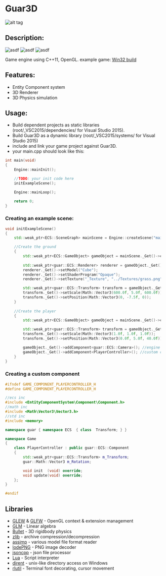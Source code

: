 # Guar3D
![alt tag](http://jfcameron.github.io/Github/Guar3D/Build_Image.png "")

## Description:
![asdf](https://img.shields.io/badge/development%20status-closed-lightgrey.svg)
![asdf](https://img.shields.io/badge/platforms-win32-lightgrey.svg)
![asdf](https://img.shields.io/badge/license-Unlicense-green.svg)

Game engine using C++11, OpenGL.
example game: [Win32 build](http://jfcameron.github.io/Github/Guar3D/Win32_build.7z) 

## Features:
* Entity Component system
* 3D Renderer
* 3D Physics simulation

## Usage:
 * Build dependent projects as static libraries (root/_VSC2015/dependencies/ for Visual Studio 2015).
 * Build Guar3D as a dynamic library (root/_VSC2015/systems/ for Visual Studio 2015)
 * include and link your game project against Guar3D.
 * your main.cpp should look like this:
```c++
int main(void)
{
	Engine::mainInit();

	//TODO: your init code here
	initExampleScene();

	Engine::mainLoop();

	return 0;
}
```
### Creating an example scene:
```c++
void initExampleScene()
{
	std::weak_ptr<ECS::SceneGraph> mainScene = Engine::createScene("mainScene");

	//Create the ground
    {
        std::weak_ptr<ECS::GameObject> gameObject = mainScene._Get()->createNewGameObject("The Ground");
		
		std::weak_ptr<guar::ECS::Renderer> renderer = gameObject._Get()->addComponent<guar::ECS::Renderer>();
		renderer._Get()->setModel("Cube");
		renderer._Get()->setShaderProgram("Opaque");
		renderer._Get()->setTexture("_Texture", "../Textures/grass.png");

		std::weak_ptr<guar::ECS::Transform> transform = gameObject._Get()->addComponent<guar::ECS::Transform>();
		transform._Get()->setScale(Math::Vector3(600.0f, 5.0f, 600.0f));
		transform._Get()->setPosition(Math::Vector3(0, -7.5f, 0));
    }
    
    //Create the player
	{
		std::weak_ptr<ECS::GameObject> gameObject = mainScene._Get()->createNewGameObject("The Player");

		std::weak_ptr<guar::ECS::Transform> transform = gameObject._Get()->addComponent<guar::ECS::Transform>();
		transform._Get()->setScale(Math::Vector3(1.0f, 1.0f, 1.0f));
		transform._Get()->setPosition(Math::Vector3(0.0f, 5.0f, 40.0f));

		gameObject._Get()->addComponent<guar::ECS::Camera>(); //engine supplied component
		gameObject._Get()->addComponent<PlayerController>(); //custom component
	}
}
```

### Creating a custom component
```c++
#ifndef GAME_COMPONENT_PLAYERCONTROLLER_H
#define GAME_COMPONENT_PLAYERCONTROLLER_H

//ecs inc
#include <EntityComponentSystem\Component\Component.h>
//math inc
#include <Math\Vector3\Vector3.h>
//std inc
#include <memory>

namespace guar { namespace ECS  { class  Transform; } }

namespace Game
{
	class PlayerController : public guar::ECS::Component
	{
		std::weak_ptr<guar::ECS::Transform> m_Transform;
		guar::Math::Vector3 m_Rotation;

		void init  (void) override;
		void update(void) override;
	};
}

#endif
```

## Libraries
* [GLEW](http://glew.sourceforge.net/) & [GLFW](http://www.glfw.org/) - OpenGL context & extension management
* [GLM](http://glm.g-truc.net/0.9.7/index.html) - Linear algebra
* [Bullet](http://bulletphysics.org/wordpress/) - 3D rigidbody physics
* [zlib](http://www.zlib.net/) - archive compression/decompression 
* [assimp](http://www.assimp.org/) - various model file format reader
* [lodePNG](http://lodev.org/lodepng/) - PNG image decoder
* [jsoncpp](https://github.com/open-source-parsers/jsoncpp) - json file processor
* [Lua](https://www.lua.org/) - Script interpreter
* [dirent](https://github.com/tronkko/dirent) - unix-like directory access on Windows
* [rlutil](https://github.com/tapio/rlutil) - Terminal font decorating, cursor movement
